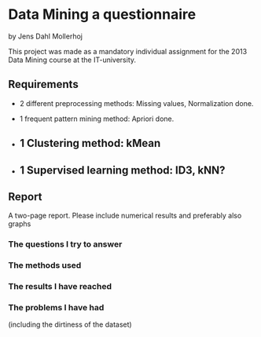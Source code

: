 Data Mining a questionnaire
===========================
by Jens Dahl Mollerhoj

This project was made as a mandatory individual assignment for the 2013 Data Mining course at the IT-university.

## Requirements

* 2 different preprocessing methods: Missing values, Normalization
  done.

* 1 frequent pattern mining method: Apriori
  done.
* 1 Clustering method: kMean
  -
* 1 Supervised learning method: ID3, kNN?
  -

Report
------
A two-page report. Please include numerical results and preferably also 
graphs

### The questions I try to answer


### The methods used


### The results I have reached


### The problems I have had
(including the dirtiness of 
the dataset)
